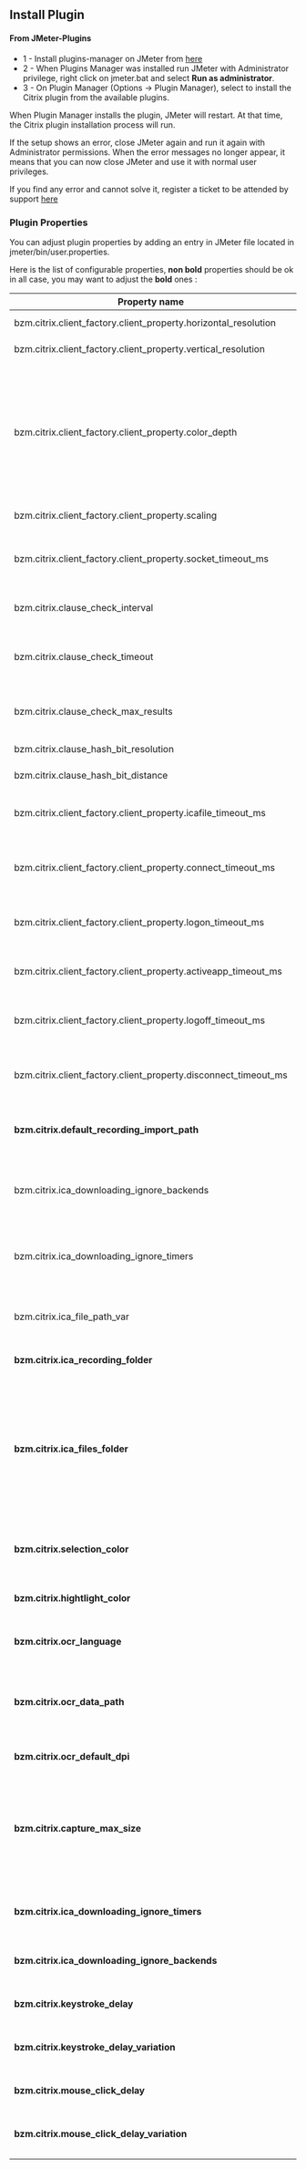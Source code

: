 ## Install Plugin

#### From JMeter-Plugins

* 1 - Install plugins-manager on JMeter from [here](https://jmeter-plugins.org/install/Install/)
* 2 - When Plugins Manager was installed run JMeter with Administrator privilege, right click on jmeter.bat and select **Run as administrator**.
* 3 - On Plugin Manager (Options -> Plugin Manager), select to install the Citrix plugin from the available plugins.

When Plugin Manager installs the plugin, JMeter will restart. At that time, the Citrix plugin installation process will run.

If the setup shows an error, close JMeter again and run it again with Administrator permissions.
When the error messages no longer appear, it means that you can now close JMeter and use it with normal user privileges.

If you find any error and cannot solve it, register a ticket to be attended by support [here](https://github.com/BlazeMeter/CitrixPlugin/issues)

### Plugin Properties

You can adjust plugin properties by adding an entry in JMeter file located in jmeter/bin/user.properties.

Here is the list of configurable properties,  **non bold** properties should be ok in all case, you may want to adjust the **bold** ones :

| Property name | Description  | Default Value |
|------------   |-----------   |------------   |
| bzm.citrix.client_factory.client_property.horizontal_resolution | Screen horizontal resolution |  |
| bzm.citrix.client_factory.client_property.vertical_resolution | Screen vertical resolution |  |
| bzm.citrix.client_factory.client_property.color_depth | Color depth, use Color16 to get 16 colors, Color256 to get 256 color, Color16Bit to get high colors (16bpp), Color24Bit to get true colors (24bpp), Keep it empty to let the client decide | |        
| bzm.citrix.client_factory.client_property.scaling | Allow resolution scaling on client | false |
| bzm.citrix.client_factory.client_property.socket_timeout_ms | JMeterProperty that defines the socket timeout of Receiver in Milliseconds | 5000 (in millis) |  |
| bzm.citrix.clause_check_interval | Interval for the timing of clause checks | 1000 (in millis) |
| bzm.citrix.clause_check_timeout | Default time period (in ms) during which a clause must be validated | 3000 (in millis) |
| bzm.citrix.clause_check_max_results | Maximum number of check results kept in the responseMessage  | 20  |
| bzm.citrix.clause_hash_bit_resolution | Hash resolution in bits | 128 (in bits) | 
| bzm.citrix.clause_hash_bit_distance | Hash Hamming Distance in bits | 3 (in bits) |
| bzm.citrix.client_factory.client_property.icafile_timeout_ms | Maximum wait time for ICAFile connect event at application start | 10000 (in millis) |
| bzm.citrix.client_factory.client_property.connect_timeout_ms | Maximum wait time for CONNECT session event at application start | 90000 (in millis) |
| bzm.citrix.client_factory.client_property.logon_timeout_ms | Maximum wait time for LOGON session event at application start | 90000 (in millis) |
| bzm.citrix.client_factory.client_property.activeapp_timeout_ms | Maximum wait time for application become active | 120000 (in millis) |
| bzm.citrix.client_factory.client_property.logoff_timeout_ms | Maximum wait time for LOGOFF session event at application end | 65000 (in millis) |
| bzm.citrix.client_factory.client_property.disconnect_timeout_ms  | Maximum wait time for DISCONNECT session event at application end | 65000 (in millis) |
| **bzm.citrix.default_recording_import_path** | Directory used to decompress during import recording | <JMeterHome>/citrix-recordings/<folder with date and time> |
| bzm.citrix.ica_downloading_ignore_backends | Allows you to ignore the BackendListeners present in the plan during ICA download | true |
| bzm.citrix.ica_downloading_ignore_timers | Allows you to ignore timers present in the test plan during ICA download | true |
| bzm.citrix.ica_file_path_var | Refers to the variable used to retrieve the ICA path by the ICA File Saver | citrix_ica_file_path |
| **bzm.citrix.ica_recording_folder** | Default recording folder | <JMeterHome>/citrix_recording |
| **bzm.citrix.ica_files_folder** | Property used to set default value for **ICA File Saver** element. This value will be used as Folder where ICA files are downloaded. Make sure that user running JMeter is allowed to **read/write** in this folder. | <JMeterHome>/ica_files |
| **bzm.citrix.selection_color** | Color of the selection mask expressed as R,G,B | 0,255,0 which is Green |
| **bzm.citrix.hightlight_color** | Color of the highlight mask expressed as R,G,B | 255,0,0 which is Green |
| **bzm.citrix.ocr_language** | Language used for text recognition | eng |
| **bzm.citrix.ocr_data_path** | Custom text recognition data folder with language trained data files (Tesseract data format) | user temp folder |
| **bzm.citrix.ocr_default_dpi** | Images default dpi used by OCR | 70 |
| **bzm.citrix.capture_max_size** | The maximum number of user interactions that can be recorded on the same capture WARNING !!! **A value too high can lead to insufficient memory** | 500 |
| **bzm.citrix.ica_downloading_ignore_timers** | Ignore timers when downloading ICA during recording | true |
| **bzm.citrix.ica_downloading_ignore_backends** | Ignore timers when downloading ICA during recording | true |
| **bzm.citrix.keystroke_delay** | Default delay between keystrokes | 100 |
| **bzm.citrix.keystroke_delay_variation** | Default variation added to delay between keystrokes | 10                                        |
| **bzm.citrix.mouse_click_delay** | Default delay between mouse clicks | 1000 |
| **bzm.citrix.mouse_click_delay_variation** | Default variation added to delay between mouse clicks | 10                                        |


